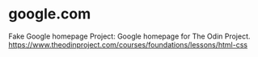 # google.com
Fake Google homepage
Project: Google homepage for The Odin Project. https://www.theodinproject.com/courses/foundations/lessons/html-css
